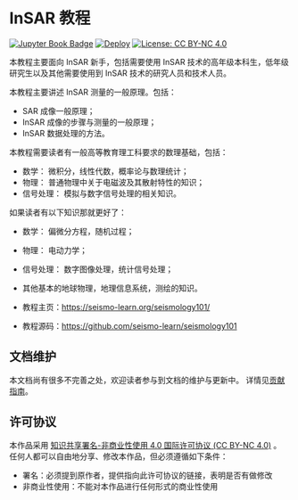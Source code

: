 # InSAR 教程

[![Jupyter Book Badge](https://jupyterbook.org/badge.svg)](https://kanglcn.github.io/seismology101/)
[![Deploy](https://github.com/seismo-learn/seismology101/actions/workflows/deploy.yml/badge.svg)](https://github.com/kanglcn/insar101/actions/workflows/deploy.yml)
[![License: CC BY-NC 4.0](https://img.shields.io/badge/License-CC%20BY--NC%204.0-blue.svg)](https://creativecommons.org/licenses/by-nc/4.0/deed.zh)

本教程主要面向 InSAR 新手，包括需要使用 InSAR 技术的高年级本科生，低年级研究生以及其他需要使用到 InSAR 技术的研究人员和技术人员。

本教程主要讲述 InSAR 测量的一般原理。包括：

- SAR 成像一般原理；
- InSAR 成像的步骤与测量的一般原理；
- InSAR 数据处理的方法。

本教程需要读者有一般高等教育理工科要求的数理基础，包括：

- 数学： 微积分，线性代数，概率论与数理统计；
- 物理： 普通物理中关于电磁波及其散射特性的知识；
- 信号处理： 模拟与数字信号处理的相关知识。

如果读者有以下知识那就更好了：

- 数学： 偏微分方程，随机过程；
- 物理： 电动力学；
- 信号处理： 数字图像处理，统计信号处理；
- 其他基本的地球物理，地理信息系统，测绘的知识。

- 教程主页：https://seismo-learn.org/seismology101/
- 教程源码：https://github.com/seismo-learn/seismology101

## 文档维护

本文档尚有很多不完善之处，欢迎读者参与到文档的维护与更新中。
详情见[贡献指南](https://seismo-learn.org/contributing/)。

## 许可协议

本作品采用 [知识共享署名-非商业性使用 4.0 国际许可协议 (CC BY-NC 4.0)](https://creativecommons.org/licenses/by-nc/4.0/deed.zh) 。
任何人都可以自由地分享、修改本作品，但必须遵循如下条件：

- 署名：必须提到原作者，提供指向此许可协议的链接，表明是否有做修改
- 非商业性使用：不能对本作品进行任何形式的商业性使用
